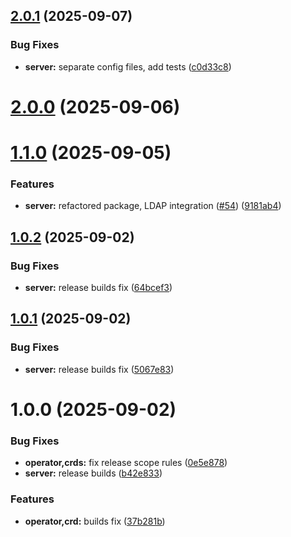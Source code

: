 ## [2.0.1](https://github.com/codespace-operator/codespace-operator/compare/operator-2.0.0...operator-2.0.1) (2025-09-07)


### Bug Fixes

* **server:** separate config files, add tests ([c0d33c8](https://github.com/codespace-operator/codespace-operator/commit/c0d33c8a0201e94462aa4442a022ac1267a1f517))

# [2.0.0](https://github.com/codespace-operator/codespace-operator/compare/operator-1.1.0...operator-2.0.0) (2025-09-06)

# [1.1.0](https://github.com/codespace-operator/codespace-operator/compare/operator-1.0.2...operator-1.1.0) (2025-09-05)


### Features

* **server:** refactored package, LDAP integration ([#54](https://github.com/codespace-operator/codespace-operator/issues/54)) ([9181ab4](https://github.com/codespace-operator/codespace-operator/commit/9181ab49011bf3e08f73b2d28755dc74a7784611))

## [1.0.2](https://github.com/codespace-operator/codespace-operator/compare/operator-1.0.1...operator-1.0.2) (2025-09-02)


### Bug Fixes

* **server:** release builds fix ([64bcef3](https://github.com/codespace-operator/codespace-operator/commit/64bcef3eb15c80c7fcb1e5d69f432df698435a83))

## [1.0.1](https://github.com/codespace-operator/codespace-operator/compare/operator-1.0.0...operator-1.0.1) (2025-09-02)


### Bug Fixes

* **server:** release builds fix ([5067e83](https://github.com/codespace-operator/codespace-operator/commit/5067e83f4f8e0bac75cd4e43bfc137c6a0fc93a0))

# 1.0.0 (2025-09-02)


### Bug Fixes

* **operator,crds:** fix release scope rules ([0e5e878](https://github.com/codespace-operator/codespace-operator/commit/0e5e878761c45a55d6bd68066016f5051136fab5))
* **server:** release builds ([b42e833](https://github.com/codespace-operator/codespace-operator/commit/b42e833ab8bd71507d325c5aaaacb74f91659d08))


### Features

* **operator,crd:** builds fix ([37b281b](https://github.com/codespace-operator/codespace-operator/commit/37b281b8b0d1fc3befea1790111fe1836acf5e92))
